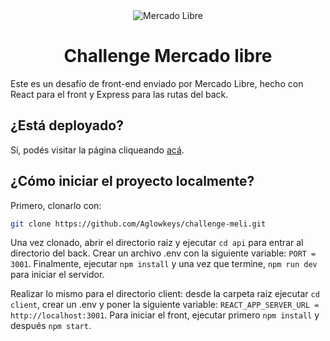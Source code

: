 <div align="center">
<img src="https://i.imgur.com/phR8JsG.png" alt="Mercado Libre" />
 <h1>Challenge Mercado libre</h1>
</div>

<p>Este es un desafío de front-end enviado por Mercado Libre, hecho con React para el front y Express para las rutas del back.</p>

## ¿Está deployado?

Sí, podés visitar la página cliqueando [acá](https://mercadolibre-rho.vercel.app/).

## ¿Cómo iniciar el proyecto localmente?

Primero, clonarlo con:

```bash
git clone https://github.com/Aglowkeys/challenge-meli.git
```

Una vez clonado, abrir el directorio raiz y ejecutar `cd api` para entrar al directorio del back. Crear un archivo .env con la siguiente variable: `PORT = 3001`. Finalmente, ejecutar `npm install` y una vez que termine, `npm run dev` para iniciar el servidor.

Realizar lo mismo para el directorio client: desde la carpeta raiz ejecutar `cd client`, crear un .env y poner la siguiente variable: `REACT_APP_SERVER_URL = http://localhost:3001`. Para iniciar el front, ejecutar primero `npm install` y después `npm start`.
